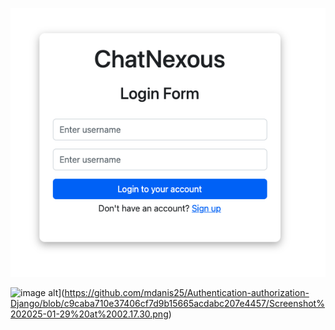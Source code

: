
![image alt](https://github.com/mdanis25/Authentication-authorization-Django/blob/140241b25a5b97dcf2e61584d1a981829d6c175f/Screenshot%202025-01-29%20at%2002.18.15.png)

![image alt]([)](https://github.com/mdanis25/Authentication-authorization-Django/blob/c9caba710e37406cf7d9b15665acdabc207e4457/Screenshot%202025-01-29%20at%2002.17.30.png)
